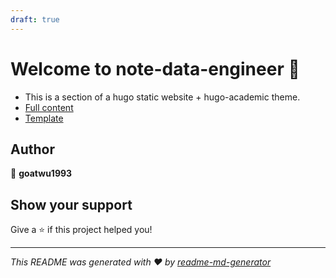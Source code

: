 ```yaml
---
draft: true
---
```


# Welcome to note-data-engineer 👋

- This is a section of a hugo static website + hugo-academic theme.
- [Full content](https://goatwu1993.github.io/blog/)
- [Template](https://github.com/goatwu1993/hugo-section-template)

## Author

👤 **goatwu1993**

## Show your support

Give a ⭐️ if this project helped you!

______________________________________________________________________

_This README was generated with ❤️ by [readme-md-generator](https://github.com/kefranabg/readme-md-generator)_
